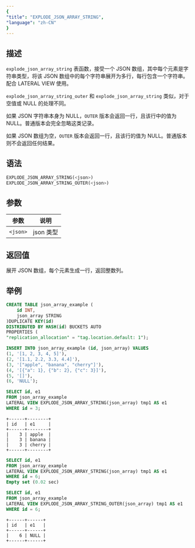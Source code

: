 ```yaml
---
{
"title": "EXPLODE_JSON_ARRAY_STRING",
"language": "zh-CN"
}
---
```


<!--
Licensed to the Apache Software Foundation (ASF) under one
or more contributor license agreements.  See the NOTICE file
distributed with this work for additional information
regarding copyright ownership.  The ASF licenses this file
to you under the Apache License, Version 2.0 (the
"License"); you may not use this file except in compliance
with the License.  You may obtain a copy of the License at

  http://www.apache.org/licenses/LICENSE-2.0

Unless required by applicable law or agreed to in writing,
software distributed under the License is distributed on an
"AS IS" BASIS, WITHOUT WARRANTIES OR CONDITIONS OF ANY
KIND, either express or implied.  See the License for the
specific language governing permissions and limitations
under the License.
-->

## 描述

`explode_json_array_string` 表函数，接受一个 JSON 数组，其中每个元素是字符串类型，将该 JSON 数组中的每个字符串展开为多行，每行包含一个字符串。配合 LATERAL VIEW 使用。

`explode_json_array_string_outer` 和 `explode_json_array_string` 类似，对于空值或 NULL 的处理不同。

如果 JSON 字符串本身为 NULL，`OUTER` 版本会返回一行，且该行中的值为 NULL。普通版本会完全忽略这类记录。

如果 JSON 数组为空，`OUTER` 版本会返回一行，且该行的值为 NULL。普通版本则不会返回任何结果。

## 语法

```sql
EXPLODE_JSON_ARRAY_STRING(<json>)
EXPLODE_JSON_ARRAY_STRING_OUTER(<json>)
```

## 参数

| 参数 | 说明 |
| -- | -- |
| `<json>` | json 类型 |

## 返回值

展开 JSON 数组，每个元素生成一行，返回整数列。

## 举例

```sql
CREATE TABLE json_array_example (
    id INT,
    json_array STRING
)DUPLICATE KEY(id)
DISTRIBUTED BY HASH(id) BUCKETS AUTO
PROPERTIES (
"replication_allocation" = "tag.location.default: 1");
```

```sql
INSERT INTO json_array_example (id, json_array) VALUES
(1, '[1, 2, 3, 4, 5]'),
(2, '[1.1, 2.2, 3.3, 4.4]'),
(3, '["apple", "banana", "cherry"]'),
(4, '[{"a": 1}, {"b": 2}, {"c": 3}]'),
(5, '[]'),
(6, 'NULL');
```

```sql
SELECT id, e1
FROM json_array_example
LATERAL VIEW EXPLODE_JSON_ARRAY_STRING(json_array) tmp1 AS e1
WHERE id = 3;
```

```text
+------+--------+
| id   | e1     |
+------+--------+
|    3 | apple  |
|    3 | banana |
|    3 | cherry |
+------+--------+
```

```sql
SELECT id, e1
FROM json_array_example
LATERAL VIEW EXPLODE_JSON_ARRAY_STRING(json_array) tmp1 AS e1
WHERE id = 6;
Empty set (0.02 sec)
```

```sql
SELECT id, e1
FROM json_array_example
LATERAL VIEW EXPLODE_JSON_ARRAY_STRING_OUTER(json_array) tmp1 AS e1
WHERE id = 6;
```

```text
+------+------+
| id   | e1   |
+------+------+
|    6 | NULL |
+------+------+
```